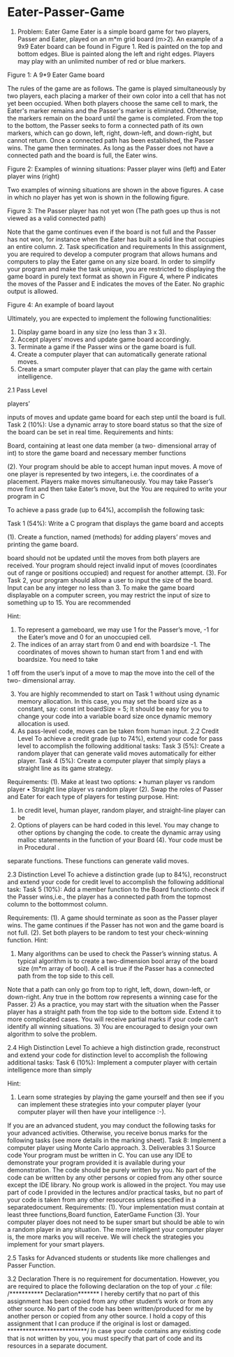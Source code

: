 # Eater-Passer-Game

1. Problem: Eater Game
Eater is a simple board game for two players, Passer and Eater, played on an m*m grid
board (m>2). An example of a 9x9 Eater board can be found in Figure 1. Red is painted
on the top and bottom edges. Blue is painted along the left and right edges. Players may
play with an unlimited number of red or blue markers.

Figure 1: A 9*9 Eater Game board

The rules of the game are as follows. The game is played simultaneously by two players,
each placing a marker of their own color into a cell that has not yet been occupied.
When both players choose the same cell to mark, the Eater's marker remains and the
Passer's marker is eliminated. Otherwise, the markers remain on the board until the
game is completed. From the top to the bottom, the Passer seeks to form a connected
path of its own markers, which can go down, left, right, down-left, and down-right, but
cannot return. Once a connected path has been established, the Passer wins. The game
then terminates. As long as the Passer does not have a connected path and the board is
full, the Eater wins.

Figure 2: Examples of winning situations:
Passer player wins (left) and Eater player wins (right)

Two examples of winning situations are shown in the above figures. A case in which no
player has yet won is shown in the following figure.

Figure 3: The Passer player has not yet won
(The path goes up thus is not viewed as a valid connected path)

Note that the game continues even if the board is not full and the Passer has not won,
for instance when the Eater has built a solid line that occupies an entire column.
2. Task specification and requirements
In this assignment, you are required to develop a computer program that allows humans
and computers to play the Eater game on any size board. In order to simplify your
program and make the task unique, you are restricted to displaying the game board in
purely text format as shown in Figure 4, where P indicates the moves of the Passer and
E indicates the moves of the Eater. No graphic output is allowed.

Figure 4: An example of board layout

Ultimately, you are expected to implement the following functionalities:
1) Display game board in any size (no less than 3 x 3).
2) Accept players’ moves and update game board accordingly.
3) Terminate a game if the Passer wins or the game board is full.
4) Create a computer player that can automatically generate rational moves.
5) Create a smart computer player that can play the game with certain intelligence.

2.1 Pass Level

players’

inputs of moves and update game board for each step until the board is full.
Task 2 (10%): Use a dynamic array to store board status so that the size of the board
can be set in real time.
Requirements and hints:

Board, containing at least one data member (a two-
dimensional array of int) to store the game board and necessary member functions

(2). Your program should be able to accept human input moves. A move of one player is
represented by two integers, i.e. the coordinates of a placement. Players make moves
simultaneously. You may take Passer’s move first and then take Eater’s move, but the
You are required to write your program in C

To achieve a pass grade (up to 64%), accomplish the following task:

Task 1 (54%): Write a C program that displays the game board and accepts

(1). Create a function, named
(methods) for adding players’ moves and printing the game board.

board should not be updated until the moves from both players are received. Your
program should reject invalid input of moves (coordinates out of range or positions
occupied) and request for another attempt.
(3). For Task 2, your program should allow a user to input the size of the board. Input
can be any integer no less than 3. To make the game board displayable on a computer
screen, you may restrict the input of size to something up to 15. You are recommended

Hint:
1) To represent a gameboard, we may use 1 for the Passer’s move, -1 for the
Eater’s move and 0 for an unoccupied cell.
2) The indices of an array start from 0 and end with boardsize -1. The coordinates
of moves shown to human start from 1 and end with boardsize. You need to take

1 off from the user’s input of a move to map the move into the cell of the two-
dimensional array.

3) You are highly recommended to start on Task 1 without using dynamic memory
allocation. In this case, you may set the board size as a constant, say:
const int boardSize = 5;
It should be easy for you to change your code into a variable board size once
dynamic memory allocation is used.
4) As pass-level code, moves can be taken from human input.
2.2 Credit Level
To achieve a credit grade (up to 74%), extend your code for pass level to accomplish the
following additional tasks:
Task 3 (5%): Create a random player that can generate valid moves automatically for
either player.
Task 4 (5%): Create a computer player that simply plays a straight line as its game
strategy.

Requirements:
(1). Make at least two options:
• human player vs random player
• Straight line player vs random player
(2). Swap the roles of Passer and Eater for each type of players for testing purpose.
Hint:
1) In credit level, human player, random player, and straight-line player can be
2) Options of players can be hard coded in this level. You may change to other
options by changing the code.
to create the dynamic array using malloc statements in the function of your Board
(4). Your code must be in Procedural .

separate functions. These functions can generate valid moves.

2.3 Distinction Level
To achieve a distinction grade (up to 84%), reconstruct and extend your code for credit
level to accomplish the following additional task:
Task 5 (10%): Add a member function to the Board functionto check if the Passer
wins,i.e., the player has a connected path from the topmost column to the
bottommost column.

Requirements:
(1). A game should terminate as soon as the Passer player wins. The game continues if
the Passer has not won and the game board is not full.
(2). Set both players to be random to test your check-winning function.
Hint:
1) Many algorithms can be used to check the Passer’s winning status. A typical
algorithm is to create a two-dimension bool array of the board size (m*m array of
bool). A cell is true if the Passer has a connected path from the top side to this
cell.

Note that a path can only go from top to right, left, down, down-left, or down-right.
Any true in the bottom row represents a winning case for the Passer.
2) As a practice, you may start with the situation when the Passer player has a
straight path from the top side to the bottom side. Extend it to more complicated
cases. You will receive partial marks if your code can’t identify all winning
situations.
3) You are encouraged to design your own algorithm to solve the problem.

2.4 High Distinction Level
To achieve a high distinction grade, reconstruct and extend your code for distinction
level to accomplish the following additional tasks:
Task 6 (10%): Implement a computer player with certain intelligence more than simply

Hint:
1) Learn some strategies by playing the game yourself and then see if you can
implement these strategies into your computer player (your computer player will
then have your intelligence :-).

If you are an advanced student, you may conduct the following tasks for your advanced
activities. Otherwise, you receive bonus marks for the following tasks (see more details
in the marking sheet).
Task 8: Implement a computer player using Monte Carlo approach.
3. Deliverables
3.1 Source code
Your program must be written in C. You can use any IDE to demonstrate your program
provided it is available during your demonstration. The code should be purely written by
you. No part of the code can be written by any other persons or copied from any
other source except the IDE library. No group work is allowed in the project. You may
use part of code I provided in the lectures and/or practical tasks, but no part of your code
is taken from any other resources unless specified in a separatedocument.
Requirements:
(1). Your implementation must contain at least three functions,Board function, EaterGame Function
(3). Your computer player does not need to be super smart but should be able to win a
random player in any situation. The more intelligent your computer player is, the more
marks you will receive. We will check the strategies you implement for your smart
players.

2.5 Tasks for Advanced students or students like more challenges
and Passer Function.

3.2 Declaration
There is no requirement for documentation. However, you are required to place the
following declaration on the top of your .c file:
/*********** Declaration*******
I hereby certify that no part of this assignment has been copied from
any other student’s work or from any other source. No part of the code
has been written/produced for me by another person or copied from any
other source.
I hold a copy of this assignment that I can produce if the original is
lost or damaged.
**************************/
In case your code contains any existing code that is not written by you, you must specify
that part of code and its resources in a separate document.
